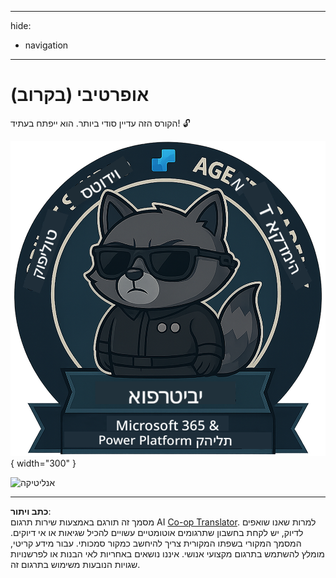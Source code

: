 <!--
CO_OP_TRANSLATOR_METADATA:
{
  "original_hash": "1c5c8f18a1c1ec8fcbbb271403cf2ac6",
  "translation_date": "2025-10-17T06:06:52+00:00",
  "source_file": "docs/operative/README.md",
  "language_code": "he"
}
-->
---
hide:
- navigation
---

# אופרטיבי (בקרוב)

הקורס הזה עדיין סודי ביותר. הוא ייפתח בעתיד! 🔓

![אופרטיבי](../../../../translated_images/mcs-agent-academy-operative-badge.1366e342a9b895d01f94429b640bca24ed169dbcb9dc099ba149b92825c7a0ac.he.png){ width="300" }

<!-- markdownlint-disable-next-line MD033 -->
<img src="https://m365-visitor-stats.azurewebsites.net/agent-academy/operative" alt="אנליטיקה" />

---

**כתב ויתור**:  
מסמך זה תורגם באמצעות שירות תרגום AI [Co-op Translator](https://github.com/Azure/co-op-translator). למרות שאנו שואפים לדיוק, יש לקחת בחשבון שתרגומים אוטומטיים עשויים להכיל שגיאות או אי דיוקים. המסמך המקורי בשפתו המקורית צריך להיחשב כמקור סמכותי. עבור מידע קריטי, מומלץ להשתמש בתרגום מקצועי אנושי. איננו נושאים באחריות לאי הבנות או לפרשנויות שגויות הנובעות משימוש בתרגום זה.